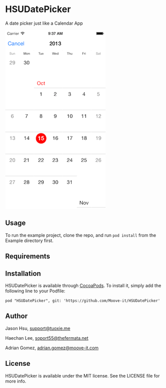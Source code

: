 # HSUDatePicker

A date picker just like a Calendar App

![image](https://github.com/Moove-it/HSUDatePicker/raw/master/screenshot.png)

## Usage

To run the example project, clone the repo, and run `pod install` from the Example directory first.

## Requirements

## Installation

HSUDatePicker is available through [CocoaPods](http://cocoapods.org). To install
it, simply add the following line to your Podfile:

    pod "HSUDatePicker", git: 'https://github.com/Moove-it/HSUDatePicker'

## Author

Jason Hsu, support@tuoxie.me

Haechan Lee, soport55@thefermata.net

Adrian Gomez, adrian.gomez@moove-it.com

## License

HSUDatePicker is available under the MIT license. See the LICENSE file for more info.